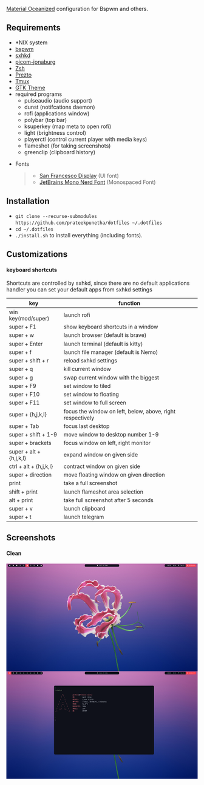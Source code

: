 [Material Oceanized](https://github.com/material-ocean) configuration for Bspwm and others.

## Requirements

- \*NIX system
- [bspwm](https://wiki.archlinux.org/index.php/Bspwm)
- [sxhkd](https://wiki.archlinux.org/index.php/Sxhkd)
- [picom-jonaburg](https://github.com/jonaburg/picom)
- [Zsh](https://github.com/robbyrussell/oh-my-zsh/wiki/Installing-ZSH)
- [Prezto](https://github.com/sorin-ionescu/prezto)
- [Tmux](https://github.com/tmux/tmux)
- [GTK Theme](https://github.com/material-ocean/Gtk-Theme)
- required programs
  - pulseaudio (audio support)
  - dunst (notifcations daemon)
  - rofi (applications window)
  - polybar (top bar)
  - ksuperkey (map meta to open rofi)
  - light (brightness control)
  - playerctl (control current player with media keys)
  - flameshot (for taking screenshots)
  - greenclip (clipboard history)

* Fonts

  > - [San Francesco Display](https://github.com/AppleDesignResources/SanFranciscoFont) (UI font)
  > - [JetBrains Mono Nerd Font](https://aur.archlinux.org/packages/nerd-fonts-jetbrains-mono/) (Monospaced Font)

## Installation

- `git clone --recurse-submodules https://github.com/prateekpunetha/dotfiles ~/.dotfiles`
- `cd ~/.dotfiles`
- `./install.sh` to install everything (including fonts).

## Customizations

#### keyboard shortcuts

Shortcuts are controlled by sxhkd, since there are no default applications handler you can
set your default apps from sxhkd settings

| key                     | function                                                   |
| ----------------------- | ---------------------------------------------------------- |
| win key(mod/super)      | launch rofi                                                |
| super + F1              | show keyboard shortcuts in a window                        |
| super + w               | launch browser (default is brave)                          |
| super + Enter           | launch terminal (default is kitty)                         |
| super + f               | launch file manager (default is Nemo)                      |
| super + shift + r       | reload sxhkd settings                                      |
| super + q               | kill current window                                        |
| super + g               | swap current window with the biggest                       |
| super + F9              | set window to tiled                                        |
| super + F10             | set window to floating                                     |
| super + F11             | set window to full screen                                  |
| super + {h,j,k,l}       | focus the window on left, below, above, right respectively |
| super + Tab             | focus last desktop                                         |
| super + shift + 1-9     | move window to desktop number 1-9                          |
| super + brackets        | focus window on left, right monitor                        |
| super + alt + {h,j,k,l} | expand window on given side                                |
| ctrl + alt + {h,j,k,l}  | contract window on given side                              |
| super + direction       | move floating window on given direction                    |
| print                   | take a full screenshot                                     |
| shift + print           | launch flameshot area selection                            |
| alt + print             | take full screenshot after 5 seconds                       |
| super + v               | launch clipboard                                           |
| super + t               | launch telegram                                            |

## Screenshots

#### Clean

![desktop](./screenshots/sshot.png)
